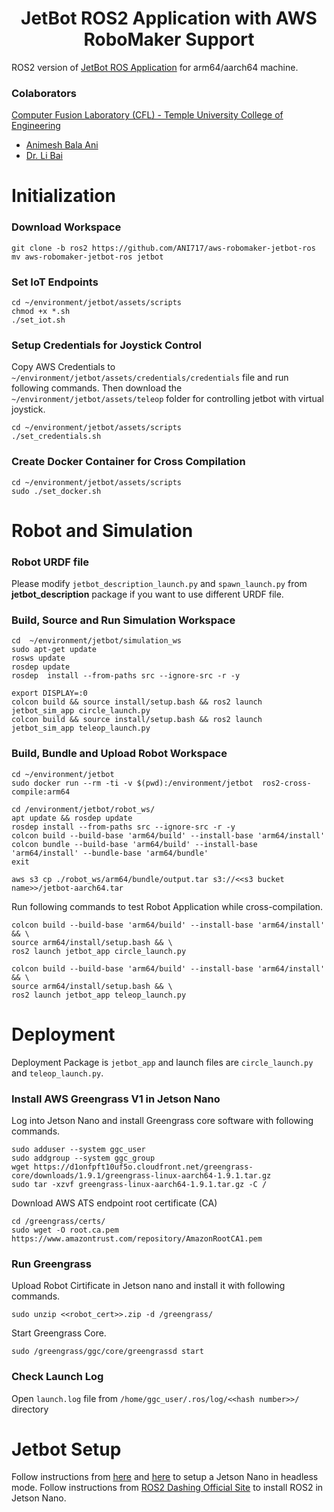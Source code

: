 <p align="center">
  <h1 align="center">JetBot ROS2 Application with AWS RoboMaker Support</h1>
</p>

ROS2 version of [JetBot ROS Application](https://github.com/jerwallace/aws-robomaker-jetbot-ros) for arm64/aarch64 machine.

### Colaborators
[Computer Fusion Laboratory (CFL) - Temple University College of Engineering](https://sites.temple.edu/cflab/people/)
* [Animesh Bala Ani](https://www.linkedin.com/in/ani717/)
* [Dr. Li Bai](https://engineering.temple.edu/about/faculty-staff/li-bai-lbai)

# Initialization
### Download Workspace
```
git clone -b ros2 https://github.com/ANI717/aws-robomaker-jetbot-ros
mv aws-robomaker-jetbot-ros jetbot
```

### Set IoT Endpoints
```
cd ~/environment/jetbot/assets/scripts
chmod +x *.sh
./set_iot.sh
```

### Setup Credentials for Joystick Control
Copy AWS Credentials to `~/environment/jetbot/assets/credentials/credentials` file and run following commands. Then download the `~/environment/jetbot/assets/teleop` folder for controlling jetbot with virtual joystick.
```
cd ~/environment/jetbot/assets/scripts
./set_credentials.sh
```

### Create Docker Container for Cross Compilation
```
cd ~/environment/jetbot/assets/scripts
sudo ./set_docker.sh
```

# Robot and Simulation
### Robot URDF file
Please modify `jetbot_description_launch.py` and `spawn_launch.py` from **jetbot_description** package if you want to use different URDF file.

### Build, Source and Run Simulation Workspace
```
cd  ~/environment/jetbot/simulation_ws
sudo apt-get update
rosws update
rosdep update
rosdep  install --from-paths src --ignore-src -r -y
```
```
export DISPLAY=:0
colcon build && source install/setup.bash && ros2 launch jetbot_sim_app circle_launch.py
colcon build && source install/setup.bash && ros2 launch jetbot_sim_app teleop_launch.py
```

### Build, Bundle and Upload Robot Workspace
```
cd ~/environment/jetbot
sudo docker run --rm -ti -v $(pwd):/environment/jetbot  ros2-cross-compile:arm64
```
```
cd /environment/jetbot/robot_ws/
apt update && rosdep update
rosdep install --from-paths src --ignore-src -r -y
colcon build --build-base 'arm64/build' --install-base 'arm64/install'
colcon bundle --build-base 'arm64/build' --install-base 'arm64/install' --bundle-base 'arm64/bundle'
exit
```
```
aws s3 cp ./robot_ws/arm64/bundle/output.tar s3://<<s3 bucket name>>/jetbot-aarch64.tar
```
Run following commands to test Robot Application while cross-compilation.
```
colcon build --build-base 'arm64/build' --install-base 'arm64/install' && \
source arm64/install/setup.bash && \
ros2 launch jetbot_app circle_launch.py
```
```
colcon build --build-base 'arm64/build' --install-base 'arm64/install' && \
source arm64/install/setup.bash && \
ros2 launch jetbot_app teleop_launch.py
```

# Deployment
Deployment Package is `jetbot_app` and launch files are `circle_launch.py` and `teleop_launch.py`.
### Install AWS Greengrass V1 in Jetson Nano
Log into Jetson Nano and install Greengrass core software with following commands.
```
sudo adduser --system ggc_user
sudo addgroup --system ggc_group
wget https://d1onfpft10uf5o.cloudfront.net/greengrass-core/downloads/1.9.1/greengrass-linux-aarch64-1.9.1.tar.gz
sudo tar -xzvf greengrass-linux-aarch64-1.9.1.tar.gz -C /
```
Download AWS ATS endpoint root certificate (CA)
```
cd /greengrass/certs/
sudo wget -O root.ca.pem https://www.amazontrust.com/repository/AmazonRootCA1.pem
```

### Run Greengrass
Upload Robot Cirtificate in Jetson nano and install it with following commands.
```
sudo unzip <<robot_cert>>.zip -d /greengrass/
```
Start Greengrass Core.
```
sudo /greengrass/ggc/core/greengrassd start
```

### Check Launch Log
Open `launch.log` file from `/home/ggc_user/.ros/log/<<hash number>>/` directory


# Jetbot Setup
Follow instructions from [here](https://github.com/ANI717/headless_jetsonnano_setup) and [here](https://github.com/lbaitemple/jetbot_nividia_nano) to setup a Jetson Nano in headless mode.
Follow instructions from [ROS2 Dashing Official Site](https://docs.ros.org/en/dashing/Installation/Ubuntu-Install-Debians.html) to install ROS2 in Jetson Nano.
